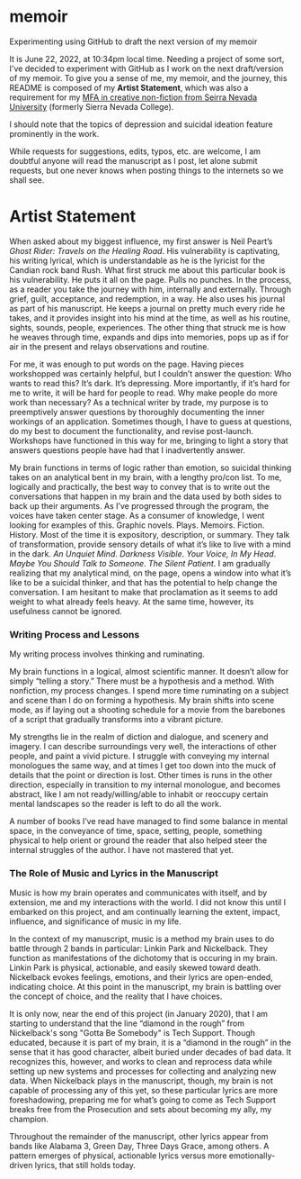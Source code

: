 # memoir
Experimenting using GitHub to draft the next version of my memoir

It is June 22, 2022, at 10:34pm local time. Needing a project of some sort, I've decided to experiment with GitHub as I work on the next draft/version of my memoir. To give you a sense of me, my memoir, and the journey, this README is composed of my <b>Artist Statement</b>, which was also a requirement for my <a href="https://www.sierranevada.edu/academics/humanities-social-sciences/mfa-in-creative-writing/" target="_blank">MFA in creative non-fiction from Seirra Nevada University</a> (formerly Sierra Nevada College). 

I should note that the topics of depression and suicidal ideation feature prominently in the work. 

While requests for suggestions, edits, typos, etc. are welcome, I am doubtful anyone will read the manuscript as I post, let alone submit requests, but one never knows when posting things to the internets so we shall see.

# Artist Statement

When asked about my biggest influence, my first answer is Neil Peart’s <i>Ghost Rider: Travels on the Healing Road</i>. His vulnerability is captivating, his writing lyrical, which is understandable as he is the lyricist for the Candian rock band Rush. What first struck me about this particular book is his vulnerability. He puts it all on the page. Pulls no punches. In the process, as a reader you take the journey with him, internally and externally. Through grief, guilt, acceptance, and redemption, in a way. He also uses his journal as part of his manuscript. He keeps a journal on pretty much every ride he takes, and it provides insight into his mind at the time, as well as his routine, sights, sounds, people, experiences. The other thing that struck me is how he weaves through time, expands and dips into memories, pops up as if for air in the present and relays observations and routine. 

For me, it was enough to put words on the page. Having pieces workshopped was certainly helpful, but I couldn’t answer the question: Who wants to read this? It’s dark. It’s depressing. More importantly, if it’s hard for me to write, it will be hard for people to read. Why make people do more work than necessary? As a technical writer by trade, my purpose is to preemptively answer questions by thoroughly documenting the inner workings of an application. Sometimes though, I have to guess at questions, do my best to document the functionality, and revise post-launch. Workshops have functioned in this way for me, bringing to light a story that answers questions people have had that I inadvertently answer. 

My brain functions in terms of logic rather than emotion, so suicidal thinking takes on an analytical bent in my brain, with a lengthy pro/con list. To me, logically and practically, the best way to convey that is to write out the conversations that happen in my brain and the data used by both sides to back up their arguments. As I’ve progressed through the program, the voices have taken center stage.  As a consumer of knowledge, I went looking for examples of this. Graphic novels. Plays. Memoirs. Fiction. History. Most of the time it is expository, description, or summary. They talk of transformation, provide sensory details of what it’s like to live with a mind in the dark. <i>An Unquiet Mind</i>. <i>Darkness Visible</i>. <i>Your Voice, In My Head</i>. <i>Maybe You Should Talk to Someone</i>. <i>The Silent Patient</i>. I am gradually realizing that my analytical mind, on the page, opens a window into what it’s like to be a suicidal thinker, and that has the potential to help change the conversation. I am hesitant to make that proclamation as it seems to add weight to what already feels heavy. At the same time, however, its usefulness cannot be ignored. 

### Writing Process and Lessons
My writing process involves thinking and ruminating. 

My brain functions in a logical, almost scientific manner. It doesn’t allow for simply “telling a story.” There must be a hypothesis and a method. With nonfiction, my process changes. I spend more time ruminating on a subject and scene than I do on forming a hypothesis. My brain shifts into scene mode, as if laying out a shooting schedule for a movie from the barebones of a script that gradually transforms into a vibrant picture. 

My strengths lie in the realm of diction and dialogue, and scenery and imagery. I can describe surroundings very well, the interactions of other people, and paint a vivid picture. I struggle with conveying my internal monologues the same way, and at times I get too down into the muck of details that the point or direction is lost. Other times is runs in the other direction, especially in transition to my internal monologue, and becomes abstract, like I am not ready/willing/able to inhabit or reoccupy certain mental landscapes so the reader is left to do all the work. 

A number of books I’ve read have managed to find some balance in mental space, in the conveyance of time, space, setting, people, something physical to help orient or ground the reader that also helped steer the internal struggles of the author. I have not mastered that yet. 

### The Role of Music and Lyrics in the Manuscript
Music is how my brain operates and communicates with itself, and by extension, me and my interactions with the world. I did not know this until I embarked on this project, and am continually learning the extent, impact, influence, and significance of music in my life. 

In the context of my manuscript, music is a method my brain uses to do battle through 2 bands in particular: Linkin Park and Nickelback. They function as manifestations of the dichotomy that is occuring in my brain. Linkin Park is physical, actionable, and easily skewed toward death. Nickelback evokes feelings, emotions, and their lyrics are open-ended, indicating choice. At this point in the manuscript, my brain is battling over the concept of choice, and the reality that I have choices.

It is only now, near the end of this project (in January 2020), that I am starting to understand that the line “diamond in the rough” from Nickelback's song "Gotta Be Somebody" is Tech Support. Though educated, because it is part of my brain, it is a “diamond in the rough” in the sense that it has good character, albeit buried under decades of bad data. It recognizes this, however, and works to clean and reprocess data while setting up new systems and processes for collecting and analyzing new data. When Nickelback plays in the manuscript, though, my brain is not capable of processing any of this yet, so these particular lyrics are more foreshadowing, preparing me for what’s going to come as Tech Support breaks free from the Prosecution and sets about becoming my ally, my champion.  

Throughout the remainder of the manuscript, other lyrics appear from bands like Alabama 3, Green Day, Three Days Grace, among others. A pattern emerges of physical, actionable lyrics versus more emotionally-driven lyrics, that still holds today.  


<!---
gwynnemonahan/gwynnemonahan is a ✨ special ✨ repository because its `README.md` (this file) appears on your GitHub profile.
You can click the Preview link to take a look at your changes.
--->
